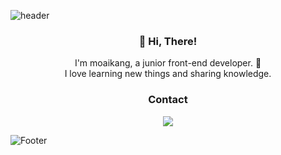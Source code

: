 ![header](https://capsule-render.vercel.app/api?type=wave&color=2c2c2d&height=300&section=header&text=moaikang&fontSize=70&animation=fadeIn&fontColor=ffffff&fontAlignY=40)

<h3 align="center">👋 Hi, There!</h3>
<p align="center">
I'm moaikang, a junior front-end developer. 🌱 <br>
I love learning new things and sharing knowledge.
</p>

<h3 align="center">Contact</h3>
<p align="center">
  <a target="_blank" href="mailto:moaikang.dev@gmail.com?subject=Hello%20Ileri,%20From%20Github"><img src="https://img.shields.io/badge/gmail-%23D14836.svg?&style=flat-square&logo=gmail&logoColor=white" /></a>
</p>

![Footer](https://capsule-render.vercel.app/api?type=wave&color=2c2c2d&height=300&section=footer&fontSize=70&animation=fadeIn&fontColor=ffffff&fontAlignY=40)
